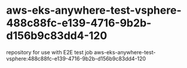 # aws-eks-anywhere-test-vsphere-488c88fc-e139-4716-9b2b-d156b9c83dd4-120
repository for use with E2E test job aws-eks-anywhere-test-vsphere:488c88fc-e139-4716-9b2b-d156b9c83dd4-120
